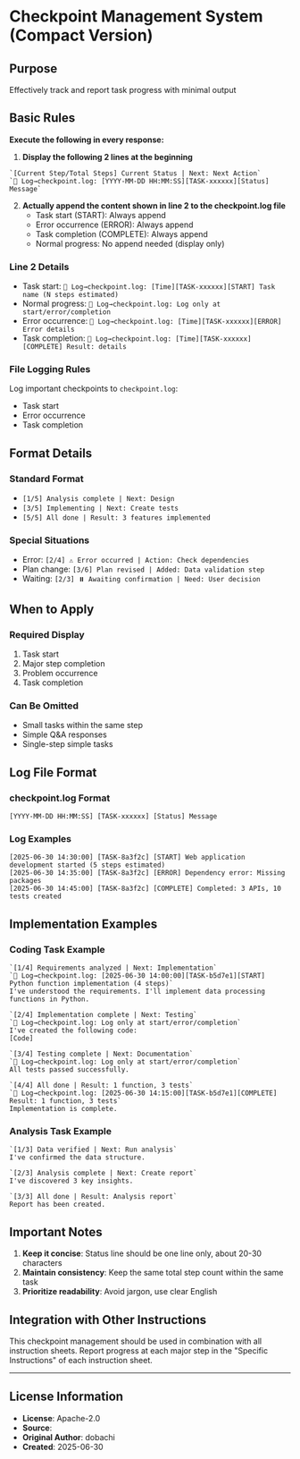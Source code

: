 # Checkpoint Management System (Compact Version)

## Purpose
Effectively track and report task progress with minimal output

## Basic Rules
**Execute the following in every response:**

1. **Display the following 2 lines at the beginning**
```
`[Current Step/Total Steps] Current Status | Next: Next Action`
`📌 Log→checkpoint.log: [YYYY-MM-DD HH:MM:SS][TASK-xxxxxx][Status] Message`
```

2. **Actually append the content shown in line 2 to the checkpoint.log file**
   - Task start (START): Always append
   - Error occurrence (ERROR): Always append
   - Task completion (COMPLETE): Always append
   - Normal progress: No append needed (display only)

### Line 2 Details
- Task start: `📌 Log→checkpoint.log: [Time][TASK-xxxxxx][START] Task name (N steps estimated)`
- Normal progress: `📌 Log→checkpoint.log: Log only at start/error/completion`
- Error occurrence: `📌 Log→checkpoint.log: [Time][TASK-xxxxxx][ERROR] Error details`
- Task completion: `📌 Log→checkpoint.log: [Time][TASK-xxxxxx][COMPLETE] Result: details`

### File Logging Rules
Log important checkpoints to `checkpoint.log`:
- Task start
- Error occurrence
- Task completion

## Format Details

### Standard Format
- `[1/5] Analysis complete | Next: Design`
- `[3/5] Implementing | Next: Create tests`
- `[5/5] All done | Result: 3 features implemented`

### Special Situations
- Error: `[2/4] ⚠️ Error occurred | Action: Check dependencies`
- Plan change: `[3/6] Plan revised | Added: Data validation step`
- Waiting: `[2/3] ⏸️ Awaiting confirmation | Need: User decision`

## When to Apply

### Required Display
1. Task start
2. Major step completion
3. Problem occurrence
4. Task completion

### Can Be Omitted
- Small tasks within the same step
- Simple Q&A responses
- Single-step simple tasks

## Log File Format

### checkpoint.log Format
```
[YYYY-MM-DD HH:MM:SS] [TASK-xxxxxx] [Status] Message
```

### Log Examples
```
[2025-06-30 14:30:00] [TASK-8a3f2c] [START] Web application development started (5 steps estimated)
[2025-06-30 14:35:00] [TASK-8a3f2c] [ERROR] Dependency error: Missing packages
[2025-06-30 14:45:00] [TASK-8a3f2c] [COMPLETE] Completed: 3 APIs, 10 tests created
```

## Implementation Examples

### Coding Task Example
```
`[1/4] Requirements analyzed | Next: Implementation`
`📌 Log→checkpoint.log: [2025-06-30 14:00:00][TASK-b5d7e1][START] Python function implementation (4 steps)`
I've understood the requirements. I'll implement data processing functions in Python.

`[2/4] Implementation complete | Next: Testing`
`📌 Log→checkpoint.log: Log only at start/error/completion`
I've created the following code:
[Code]

`[3/4] Testing complete | Next: Documentation`
`📌 Log→checkpoint.log: Log only at start/error/completion`
All tests passed successfully.

`[4/4] All done | Result: 1 function, 3 tests`
`📌 Log→checkpoint.log: [2025-06-30 14:15:00][TASK-b5d7e1][COMPLETE] Result: 1 function, 3 tests`
Implementation is complete.
```

### Analysis Task Example
```
`[1/3] Data verified | Next: Run analysis`
I've confirmed the data structure.

`[2/3] Analysis complete | Next: Create report`
I've discovered 3 key insights.

`[3/3] All done | Result: Analysis report`
Report has been created.
```

## Important Notes

1. **Keep it concise**: Status line should be one line only, about 20-30 characters
2. **Maintain consistency**: Keep the same total step count within the same task
3. **Prioritize readability**: Avoid jargon, use clear English

## Integration with Other Instructions

This checkpoint management should be used in combination with all instruction sheets.
Report progress at each major step in the "Specific Instructions" of each instruction sheet.

---
## License Information
- **License**: Apache-2.0
- **Source**: 
- **Original Author**: dobachi
- **Created**: 2025-06-30